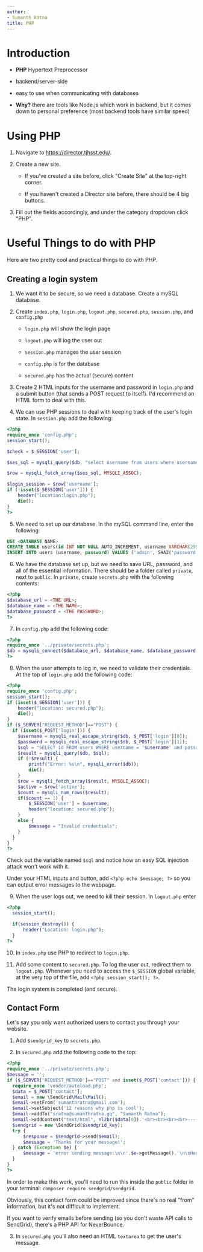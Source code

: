 ```yaml
---
author:
- Sumanth Ratna
title: PHP
---
```


# Introduction

-   **PHP** Hypertext Preprocessor

-   backend/server-side

-   easy to use when communicating with databases

-   **Why?** there are tools like Node.js which work in backend, but it comes down to personal preference (most backend tools have similar speed)

# Using PHP

1.  Navigate to <https://director.tjhsst.edu/>.

2.  Create a new site.

    -   If you've created a site before, click "Create Site" at the top-right corner.

    -   If you haven't created a Director site before, there should be 4 big buttons.

3.  Fill out the fields accordingly, and under the category dropdown click "PHP".

# Useful Things to do with PHP

Here are two pretty cool and practical things to do with PHP.

## Creating a login system

1.  We want it to be secure, so we need a database. Create a mySQL database.

2.  Create `index.php`, `login.php`, `logout.php`, `secured.php`,
    `session.php`, and `config.php`

    -   `login.php` will show the login page

    -   `logout.php` will log the user out

    -   `session.php` manages the user session

    -   `config.php` is for the database

    -   `secured.php` has the actual (secure) content

3.  Create 2 HTML inputs for the username and password in `login.php` and a submit button (that sends a POST request to itself). I'd recommend an HTML form to deal with this.

4.  We can use PHP sessions to deal with keeping track of the user's login state. In `session.php` add the following:

```php
<?php
require_once 'config.php';
session_start();

$check = $_SESSION['user'];

$ses_sql = mysqli_query($db, "select username from users where username = '$check' ");

$row = mysqli_fetch_array($ses_sql, MYSQLI_ASSOC);

$login_session = $row['username'];
if (!isset($_SESSION['user'])) {
    header("location:login.php");
    die();
}
?>
```

5.  We need to set up our database. In the mySQL command line, enter the following:

```sql
USE <DATABASE NAME>
CREATE TABLE users(id INT NOT NULL AUTO_INCREMENT, username VARCHAR(255) NOT NULL, password VARCHAR(255) NOT NULL, PRIMARY KEY(id))
INSERT INTO users (username, password) VALUES ('admin', SHA2('password', 512))
```

6.  We have the database set up, but we need to save URL, password, and all of the essential information. There should be a folder called `private`, next to `public`. In `private`, create `secrets.php` with the following contents:

```php
<?php
$database_url = <THE URL>;
$database_name = <THE NAME>;
$database_password = <THE PASSWORD>;
?>
```

7.  In `config.php` add the following code:

```php
<?php
require_once '../private/secrets.php';
$db = mysqli_connect($database_url, $database_name, $database_password, $database_name);
?>
```

8.  When the user attempts to log in, we need to validate their credentials. At the top of `login.php` add the following code:

```php
<?php
require_once 'config.php';
session_start();
if (isset($_SESSION['user'])) {
    header("location: secured.php");
    die();
}
if ($_SERVER["REQUEST_METHOD"]=="POST") {
  if (isset($_POST['login'])) {
    $username = mysqli_real_escape_string($db, $_POST['login'][0]);
    $password = mysqli_real_escape_string($db, $_POST['login'][1]);
    $sql = "SELECT id FROM users WHERE username = '$username' and password = SHA2('$password', 512)";
    $result = mysqli_query($db, $sql);
    if (!$result) {
        printf("Error: %s\n", mysqli_error($db));
        die();
    }
    $row = mysqli_fetch_array($result, MYSQLI_ASSOC);
    $active = $row['active'];
    $count = mysqli_num_rows($result);
    if($count == 1) {
        $_SESSION['user'] = $username;
        header("location: secured.php");
    }
    else {
        $message = "Invalid credentials";
    }
  }
}
?>
```

  Check out the variable named `$sql` and notice how an easy SQL injection attack won't work with it.

  Under your HTML inputs and button, add `<?php echo $message; ?>` so you can output error messages to the webpage.

9.  When the user logs out, we need to kill their session. In `logout.php` enter

```php
<?php
  session_start();

  if(session_destroy()) {
      header("Location: login.php");
  }
?>
```

10. In `index.php` use PHP to redirect to `login.php`.

11. Add some content to `secured.php`. To log the user out, redirect them to `logout.php`. Whenever you need to access the `$_SESSION` global variable, at the very top of the file, add `<?php session_start(); ?>`.

The login system is completed (and secure).

## Contact Form

Let's say you only want authorized users to contact you through your
website.

1.  Add `$sendgrid_key` to `secrets.php`.

2.  In `secured.php` add the following code to the top:

```php
<?php
require_once '../private/secrets.php';
$message = '';
if ($_SERVER['REQUEST_METHOD']=="POST" and isset($_POST['contact'])) {
  require_once 'vendor/autoload.php';
  $data = $_POST['contact'];
  $email = new \SendGrid\Mail\Mail();
  $email->setFrom('sumanthratna@gmail.com');
  $email->setSubject('12 reasons why php is cool');
  $email->addTo("sratna@sumanthratna.gq", "Sumanth Ratna");
  $email->addContent("text/html", nl2br($data[0]).'<br><br><br><br>-------------------<br>'.'- anonymous');
  $sendgrid = new \SendGrid($sendgrid_key);
  try {
      $response = $sendgrid->send($email);
      $message = 'Thanks for your message!';
  } catch (Exception $e) {
      $message = 'error sending message:\n\n'.$e->getMessage().'\n\nHere\'s what you wrote:\n'.nl2br($data[0]);
  }
}
?>
```

  In order to make this work, you'll need to run this inside the `public` folder in your terminal: `composer require sendgrid/sendgrid`.

  Obviously, this contact form could be improved since there's no real "from" information, but it's not difficult to implement.

  If you want to verify emails before sending (so you don't waste API calls to SendGrid), there's a PHP API for NeverBounce.

3.  In `secured.php` you'll also need an HTML `textarea` to get the user's message.

